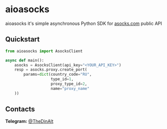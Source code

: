 # aioasocks
aioasocks it's simple asynchronous Python SDK for [asocks.com](https://asocks.com/) public API
## Quickstart

```python
from aioasocks import AsocksClient

async def main():
    asocks = AsocksClient(api_key="<YOUR_API_KEY>")
    resp = asocks.proxy.create_port(
        params=dict(country_code="RU",
                    type_id=1,
                    proxy_type_id=2,
                    name="proxy_name"
    ))
```
## Contacts
**Telegram:** [@TheDinAlt](t.me/TheDinAlt)
